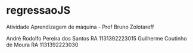 # regressaoJS

Atividade Aprendizagem de máquina - Prof Bruno Zolotareff

André Rodolfo Pereira dos Santos RA 1131392223015
Guilherme Coutinho de Moura RA 1131392223030

